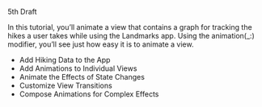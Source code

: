 5th Draft

In this tutorial, you’ll animate a view that contains a graph for tracking the hikes a user takes while using the Landmarks app. Using the animation(_:) modifier, you’ll see just how easy it is to animate a view.

* Add Hiking Data to the App
* Add Animations to Individual Views
* Animate the Effects of State Changes
* Customize View Transitions
* Compose Animations for Complex Effects
